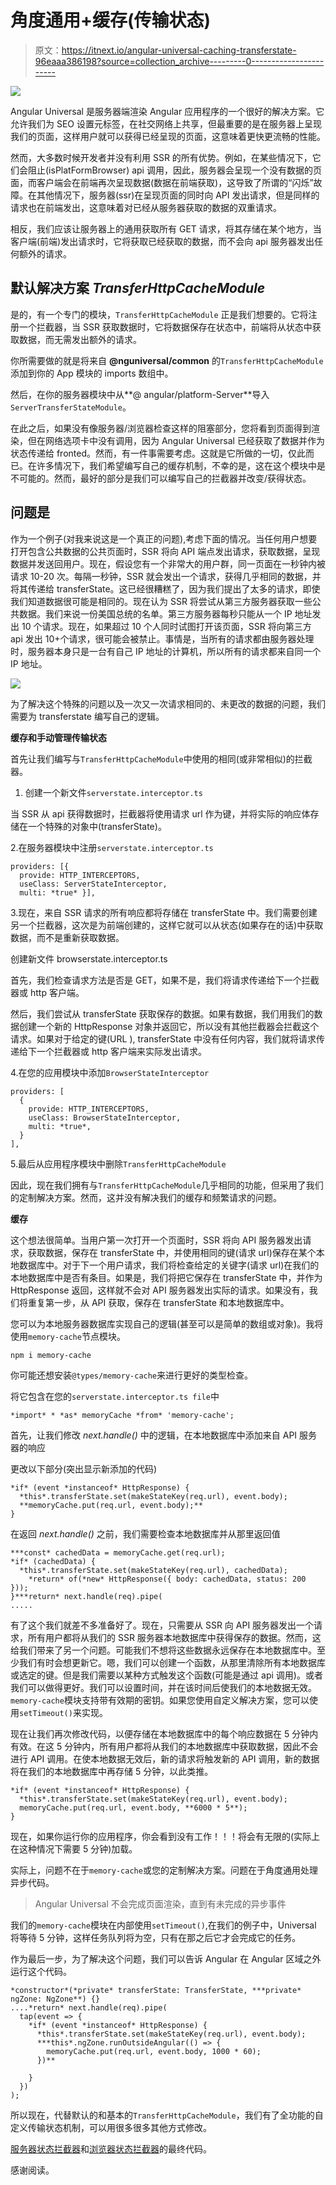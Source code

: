 # 角度通用+缓存(传输状态)

> 原文：<https://itnext.io/angular-universal-caching-transferstate-96eaaa386198?source=collection_archive---------0----------------------->

![](img/9b8a237bbe661e87a25322d26923d808.png)

Angular Universal 是服务器端渲染 Angular 应用程序的一个很好的解决方案。它允许我们为 SEO 设置元标签，在社交网络上共享，但最重要的是在服务器上呈现我们的页面，这样用户就可以获得已经呈现的页面，这意味着更快更流畅的性能。

然而，大多数时候开发者并没有利用 SSR 的所有优势。例如，在某些情况下，它们会阻止(isPlatFormBrowser) api 调用，因此，服务器会呈现一个没有数据的页面，而客户端会在前端再次呈现数据(数据在前端获取)，这导致了所谓的“闪烁”故障。在其他情况下，服务器(ssr)在呈现页面的同时向 API 发出请求，但是同样的请求也在前端发出，这意味着对已经从服务器获取的数据的双重请求。

相反，我们应该让服务器上的通用获取所有 GET 请求，将其存储在某个地方，当客户端(前端)发出请求时，它将获取已经获取的数据，而不会向 api 服务器发出任何额外的请求。

## 默认解决方案 *TransferHttpCacheModule*

是的，有一个专门的模块，`TransferHttpCacheModule` 正是我们想要的。它将注册一个拦截器，当 SSR 获取数据时，它将数据保存在状态中，前端将从状态中获取数据，而无需发出额外的请求。

你所需要做的就是将来自 **@nguniversal/common** 的`TransferHttpCacheModule`添加到你的 App 模块的 imports 数组中。

然后，在你的服务器模块中从**@ angular/platform-Server**导入`ServerTransferStateModule`。

在此之后，如果没有像服务器/浏览器检查这样的阻塞部分，您将看到页面得到渲染，但在网络选项卡中没有调用，因为 Angular Universal 已经获取了数据并作为状态传递给 fronted。然而，有一件事需要考虑。这就是它所做的一切，仅此而已。在许多情况下，我们希望编写自己的缓存机制，不幸的是，这在这个模块中是不可能的。然而，最好的部分是我们可以编写自己的拦截器并改变/获得状态。

## 问题是

作为一个例子(对我来说这是一个真正的问题),考虑下面的情况。当任何用户想要打开包含公共数据的公共页面时，SSR 将向 API 端点发出请求，获取数据，呈现数据并发送回用户。现在，假设您有一个非常大的用户群，同一页面在一秒钟内被请求 10-20 次。每隔一秒钟，SSR 就会发出一个请求，获得几乎相同的数据，并将其传递给 transferState。这已经很糟糕了，因为我们提出了太多的请求，即使我们知道数据很可能是相同的。现在认为 SSR 将尝试从第三方服务器获取一些公共数据。我们来说一份美国总统的名单。第三方服务器每秒只能从一个 IP 地址发出 10 个请求。现在，如果超过 10 个人同时试图打开该页面，SSR 将向第三方 api 发出 10+个请求，很可能会被禁止。事情是，当所有的请求都由服务器处理时，服务器本身只是一台有自己 IP 地址的计算机，所以所有的请求都来自同一个 IP 地址。

![](img/6484867ab8205980c04b364b2260a8a0.png)

为了解决这个特殊的问题以及一次又一次请求相同的、未更改的数据的问题，我们需要为 transferstate 编写自己的逻辑。

**缓存和手动管理传输状态**

首先让我们编写与`TransferHttpCacheModule`中使用的相同(或非常相似)的拦截器。

1.  创建一个新文件`serverstate.interceptor.ts`

当 SSR 从 api 获得数据时，拦截器将使用请求 url 作为键，并将实际的响应体存储在一个特殊的对象中(transferState)。

2.在服务器模块中注册`serverstate.interceptor.ts`

```
providers: [{
  provide: HTTP_INTERCEPTORS,
  useClass: ServerStateInterceptor,
  multi: *true* }],
```

3.现在，来自 SSR 请求的所有响应都将存储在 transferState 中。我们需要创建另一个拦截器，这次是为前端创建的，这样它就可以从状态(如果存在的话)中获取数据，而不是重新获取数据。

创建新文件 browserstate.interceptor.ts

首先，我们检查请求方法是否是 GET，如果不是，我们将请求传递给下一个拦截器或 http 客户端。

然后，我们尝试从 transferState 获取保存的数据。如果有数据，我们用我们的数据创建一个新的 HttpResponse 对象并返回它，所以没有其他拦截器会拦截这个请求。如果对于给定的键(URL ), transferState 中没有任何内容，我们就将请求传递给下一个拦截器或 http 客户端来实际发出请求。

4.在您的应用模块中添加`BrowserStateInterceptor`

```
providers: [
  {
    provide: HTTP_INTERCEPTORS,
    useClass: BrowserStateInterceptor,
    multi: *true*,
  }
],
```

5.最后从应用程序模块中删除`TransferHttpCacheModule`

因此，现在我们拥有与`TransferHttpCacheModule`几乎相同的功能，但采用了我们的定制解决方案。然而，这并没有解决我们的缓存和频繁请求的问题。

**缓存**

这个想法很简单。当用户第一次打开一个页面时，SSR 将向 API 服务器发出请求，获取数据，保存在 transferState 中，并使用相同的键(请求 url)保存在某个本地数据库中。对于下一个用户请求，我们将检查给定的关键字(请求 url)在我们的本地数据库中是否有条目。如果是，我们将把它保存在 transferState 中，并作为 HttpResponse 返回，这样就不会对 API 服务器发出实际的请求。如果没有，我们将重复第一步，从 API 获取，保存在 transferState 和本地数据库中。

您可以为本地服务器数据库实现自己的逻辑(甚至可以是简单的数组或对象)。我将使用`memory-cache`节点模块。

`npm i memory-cache`

你可能还想安装`@types/memory-cache`来进行更好的类型检查。

将它包含在您的`serverstate.interceptor.ts file`中

```
*import* * *as* memoryCache *from* 'memory-cache';
```

首先，让我们修改 *next.handle()* 中的逻辑，在本地数据库中添加来自 API 服务器的响应

更改以下部分(突出显示新添加的代码)

```
*if* (event *instanceof* HttpResponse) {
  *this*.transferState.set(makeStateKey(req.url), event.body);
  **memoryCache.put(req.url, event.body);**
}
```

在返回 *next.handle()* 之前，我们需要检查本地数据库并从那里返回值

```
***const* cachedData = memoryCache.get(req.url);
*if* (cachedData) {
  *this*.transferState.set(makeStateKey(req.url), cachedData);
    *return* of(*new* HttpResponse({ body: cachedData, status: 200 }));
}***return* next.handle(req).pipe(
.....
```

有了这个我们就差不多准备好了。现在，只需要从 SSR 向 API 服务器发出一个请求，所有用户都将从我们的 SSR 服务器本地数据库中获得保存的数据。然而，这给我们带来了另一个问题。可能我们不想将这些数据永远保存在本地数据库中。至少我们有时会想更新它。嗯，我们可以创建一个函数，从那里清除所有本地数据库或选定的键。但是我们需要以某种方式触发这个函数(可能是通过 api 调用)。或者我们可以做得更好。我们可以设置时间，并在该时间后使我们的本地数据无效。`memory-cache`模块支持带有效期的密钥。如果您使用自定义解决方案，您可以使用`setTimeout()`来实现。

现在让我们再次修改代码，以便存储在本地数据库中的每个响应数据在 5 分钟内有效。在这 5 分钟内，所有用户都将从我们的本地数据库中获取数据，因此不会进行 API 调用。在使本地数据无效后，新的请求将触发新的 API 调用，新的数据将在我们的本地数据库中再存储 5 分钟，以此类推。

```
*if* (event *instanceof* HttpResponse) {
  *this*.transferState.set(makeStateKey(req.url), event.body);
  memoryCache.put(req.url, event.body, **6000 * 5**);
}
```

现在，如果你运行你的应用程序，你会看到没有工作！！！将会有无限的(实际上在这种情况下需要 5 分钟)加载。

实际上，问题不在于`memory-cache`或您的定制解决方案。问题在于角度通用处理异步代码。

> Angular Universal 不会完成页面渲染，直到有未完成的异步事件

我们的`memory-cache`模块在内部使用`setTimeout()`,在我们的例子中，Universal 将等待 5 分钟，这样任务队列将为空，只有在那之后它才会完成它的任务。

作为最后一步，为了解决这个问题，我们可以告诉 Angular 在 Angular 区域之外运行这个代码。

```
*constructor*(*private* transferState: TransferState, ***private* ngZone: NgZone**) {}
....*return* next.handle(req).pipe(
  tap(event => {
    *if* (event *instanceof* HttpResponse) {
      *this*.transferState.set(makeStateKey(req.url), event.body);
      ***this*.ngZone.runOutsideAngular(() => {
        memoryCache.put(req.url, event.body, 1000 * 60);
      })**

    }
  })
);
```

所以现在，代替默认的和基本的`TransferHttpCacheModule`，我们有了全功能的自定义传输状态机制，可以用很多很多其他方式修改。

[服务器状态拦截器](https://gist.github.com/jacksnipe24/ee3ab674a26862bd44caee75e0774f20)和[浏览器状态拦截器](https://gist.github.com/jacksnipe24/354048f535966a58cbff98e911e4f563)的最终代码。

感谢阅读。